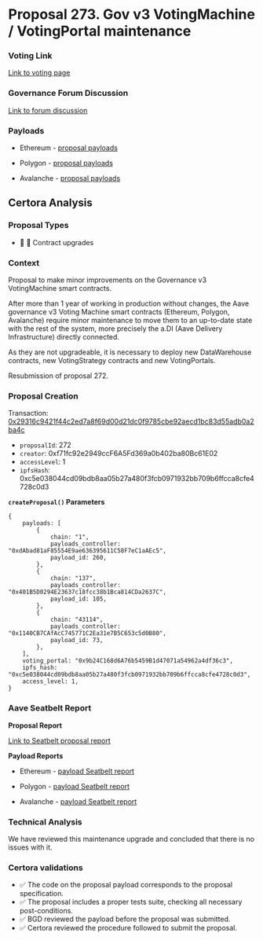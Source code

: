 # Proposal 273. Gov v3 VotingMachine / VotingPortal maintenance

### Voting Link
[Link to voting page](https://vote.onaave.com/proposal/?proposalId=272)

### Governance Forum Discussion
[Link to forum discussion](https://governance.aave.com/t/technical-maintenance-proposals/15274/71)

### Payloads

* Ethereum - [proposal payloads](https://etherscan.io/address/0xc15C40D0fb00672152499fa9CDFDC4AF14F31dC8)

* Polygon - [proposal payloads](https://polygonscan.com/address/0x01FE626182E8f3FB5549919C9923061536eba58B)

* Avalanche - [proposal payloads](https://snowtrace.io/address/0xd092B902B3B11CeC912C7CC661316E07b509B6f5)



## Certora Analysis

### Proposal Types
* :scroll: :small_red_triangle: Contract upgrades


### Context
Proposal to make minor improvements on the Governance v3 VotingMachine smart contracts.

After more than 1 year of working in production without changes, the Aave governance v3 Voting Machine smart contracts (Ethereum, Polygon, Avalanche) require minor maintenance to move them to an up-to-date state with the rest of the system, more precisely the a.DI (Aave Delivery Infrastructure) directly connected.

As they are not upgradeable, it is necessary to deploy new DataWarehouse contracts, new VotingStrategy contracts and new VotingPortals.

Resubmission of proposal 272.

### Proposal Creation
Transaction: [0x29316c9421f44c2ed7a8f69d00d21dc0f9785cbe92aecd1bc83d55adb0a2ba4c](https://etherscan.io/tx/0x29316c9421f44c2ed7a8f69d00d21dc0f9785cbe92aecd1bc83d55adb0a2ba4c)
- `proposalId`: 272
- `creator`: 0xf71fc92e2949ccF6A5Fd369a0b402ba80Bc61E02
- `accessLevel`: 1
- `ipfsHash`: 0xc5e038044cd09bdb8aa05b27a480f3fcb0971932bb709b6ffcca8cfe4728c0d3

**`createProposal()` Parameters**
```
{
    payloads: [
        {
            chain: "1",
            payloads_controller: "0xdAbad81aF85554E9ae636395611C58F7eC1aAEc5",
            payload_id: 260,
        },
        {
            chain: "137",
            payloads_controller: "0x401B5D0294E23637c18fcc38b1Bca814CDa2637C",
            payload_id: 105,
        },
        {
            chain: "43114",
            payloads_controller: "0x1140CB7CAfAcC745771C2Ea31e7B5C653c5d0B80",
            payload_id: 73,
        },
    ],
    voting_portal: "0x9b24C168d6A76b5459B1d47071a54962a4df36c3",
    ipfs_hash: "0xc5e038044cd09bdb8aa05b27a480f3fcb0971932bb709b6ffcca8cfe4728c0d3",
    access_level: 1,
}
```

### Aave Seatbelt Report
**Proposal Report**

[Link to Seatbelt proposal report](https://github.com/bgd-labs/seatbelt-gov-v3/blob/main/reports/proposals/272.md)

**Payload Reports**

* Ethereum - [payload Seatbelt report](https://github.com/bgd-labs/seatbelt-gov-v3/blob/main/reports/payloads/1/0xdAbad81aF85554E9ae636395611C58F7eC1aAEc5/260.md)

* Polygon - [payload Seatbelt report](https://github.com/bgd-labs/seatbelt-gov-v3/blob/main/reports/payloads/137/0x401B5D0294E23637c18fcc38b1Bca814CDa2637C/105.md)

* Avalanche - [payload Seatbelt report](https://github.com/bgd-labs/seatbelt-gov-v3/blob/main/reports/payloads/43114/0x1140CB7CAfAcC745771C2Ea31e7B5C653c5d0B80/73.md)


### Technical Analysis
We have reviewed this maintenance upgrade and concluded that there is no issues with it.


### Certora validations
* :white_check_mark: The code on the proposal payload corresponds to the proposal specification.
* :white_check_mark: The proposal includes a proper tests suite, checking all necessary post-conditions.
* :white_check_mark: BGD reviewed the payload before the proposal was submitted.
* :white_check_mark: Certora reviewed the procedure followed to submit the proposal.